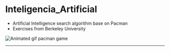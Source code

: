 # Inteligencia_Artificial
- Artificial Intelligence search algorithm base on Pacman 
- Exercises from Berkeley University

![Animated gif pacman game](http://ai.berkeley.edu/images/pacman_game.gif)

--------------------------------------------------
